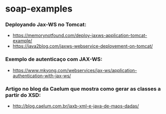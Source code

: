# soap-examples

### Deployando Jax-WS no Tomcat: 
- https://memorynotfound.com/deploy-jaxws-application-tomcat-example/
- https://java2blog.com/jaxws-webservice-deployement-on-tomcat/
  
### Exemplo de autenticaço com JAX-WS: 
- https://www.mkyong.com/webservices/jax-ws/application-authentication-with-jax-ws/

### Artigo no blog da Caelum que mostra como gerar as classes a partir do XSD:
- http://blog.caelum.com.br/jaxb-xml-e-java-de-maos-dadas/

